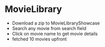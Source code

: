# MovieLibrary

* Download a zip to MovieLibraryShowcase
* Search any movie from search field
* Click on movie name to get movie details
* fetched 10 movies upfront
